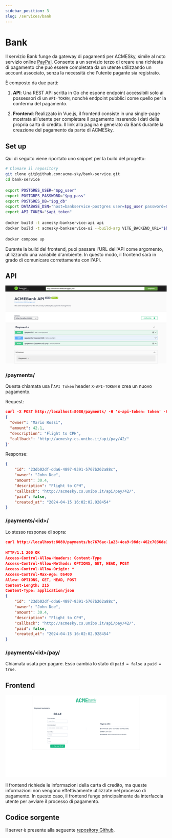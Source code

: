 ```yaml
---
sidebar_position: 3
slug: /services/bank
---
```


# Bank

Il servizio Bank funge da gateway di pagamenti per ACMESky, simile al noto servizio online [PayPal](https://paypal.com). Consente a un servizio terzo di creare una richiesta di pagamento che può essere completata da un utente utilizzando un account associato, senza la necessità che l'utente pagante sia registrato.

È composto da due parti:

1. **API**: Una REST API scritta in Go che espone endpoint accessibili solo ai possessori di un `API-TOKEN`, nonché endpoint pubblici come quello per la conferma del pagamento.

2. **Frontend**: Realizzato in Vue.js, il frontend consiste in una single-page mostrata all'utente per completare il pagamento inserendo i dati della propria carta di credito. Il link alla pagina è generato da Bank durante la creazione del pagamento da parte di ACMESky.

## Set up

Qui di seguito viene riportato uno snippet per la build del progetto:

```bash
# Clonare il repository
git clone git@github.com:acme-sky/bank-service.git
cd bank-service

export POSTGRES_USER="$pg_user"
export POSTGRES_PASSWORD="$pg_pass"
export POSTGRES_DB="$pg_db"
export DATABASE_DSN="host=bankservice-postgres user=$pg_user password=$pg_pass dbname=$pg_db port=5342"
export API_TOKEN="$api_token"

docker build -t acmesky-bankservice-api api
docker build -t acmesky-bankservice-ui --build-arg VITE_BACKEND_URL="$bank_api" ui

docker compose up
```

Durante la build del frontend, puoi passare l'URL dell'API come argomento, utilizzando una variabile d'ambiente. In questo modo, il frontend sarà in grado di comunicare correttamente con l'API.


## API

![Swagger screenshot](/img/swagger-acmebank.png)

### /payments/

Questa chiamata usa l'`API Token` header `X-API-TOKEN` e crea un nuovo pagamento.

Request:

```json
curl -X POST http://localhost:8080/payments/ -H 'x-api-token: token' -H 'content-type: application/json' -d '\
{
  "owner": "Mario Rossi",
  "amount": 42.1,
  "description": "Flight to CPH",
  "callback": "http://acmesky.cs.unibo.it/api/pay/42/"
}'
```

Response:

```json
{
    "id": "23db02df-dda6-4897-9391-5767b262a88c",
    "owner": "John Doe",
    "amount": 30.4,
    "description": "Flight to CPH",
    "callback": "http://acmesky.cs.unibo.it/api/pay/42/",
    "paid": false,
    "created_at": "2024-04-15 16:02:02.928454"
}
```

### /payments/\<id\>/

Lo stesso response di sopra:

```json
curl http://localhost:8080/payments/bc7676ac-1a23-4ca9-98dc-462c7036de36/

HTTP/1.1 200 OK
Access-Control-Allow-Headers: Content-Type
Access-Control-Allow-Methods: OPTIONS, GET, HEAD, POST
Access-Control-Allow-Origin: *
Access-Control-Max-Age: 86400
Allow: OPTIONS, GET, HEAD, POST
Content-Length: 215
Content-Type: application/json
{
    "id": "23db02df-dda6-4897-9391-5767b262a88c",
    "owner": "John Doe",
    "amount": 30.4,
    "description": "Flight to CPH",
    "callback": "http://acmesky.cs.unibo.it/api/pay/42/",
    "paid": false,
    "created_at": "2024-04-15 16:02:02.928454"
}
```

### /payments/\<id\>/pay/

Chiamata usata per pagare. Esso cambia lo stato di `paid = false` a `paid = true`.

## Frontend

![Screenshot frontend](https://raw.githubusercontent.com/acme-sky/bank-service/main/assets/screenshot.png)

Il frontend richiede le informazioni della carta di credito, ma queste informazioni non vengono effettivamente utilizzate nel processo di pagamento. In questo caso, il frontend funge principalmente da interfaccia utente per avviare il processo di pagamento.


## Codice sorgente

Il server è presente alla seguente [repository Github](https://github.com/acme-sky/bank-service).
